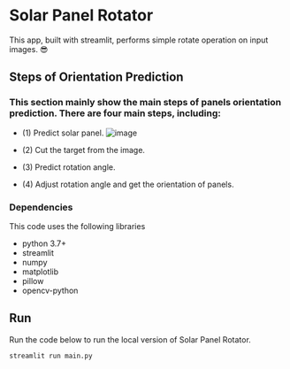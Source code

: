 # Solar Panel Rotator
 This app, built with streamlit, performs simple rotate operation on input images. 😎

## Steps of Orientation Prediction
### This section mainly show the main steps of panels orientation prediction. There are four main steps, including:
- (1) Predict solar panel.
 ![image](https://user-images.githubusercontent.com/52849989/120014184-56055100-c014-11eb-8860-6376a0ce7e92.png)

- (2) Cut the target from the image.
- (3) Predict rotation angle.
- (4) Adjust rotation angle and get the orientation of panels.

### Dependencies
This code uses the following libraries
- python 3.7+
- streamlit
- numpy
- matplotlib
- pillow
- opencv-python

## Run
Run the code below to run the local version of Solar Panel Rotator.
```
streamlit run main.py
```
